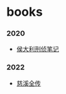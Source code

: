 # books

### 2020
- [侯大利刑侦笔记](https://github.com/william-hyx/books/issues/3)


### 2022
- [慈溪全传](https://github.com/william-hyx/books/issues/2)
